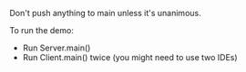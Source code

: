 Don't push anything to main unless it's unanimous.

To run the demo:
- Run Server.main()
- Run Client.main() twice (you might need to use two IDEs)
